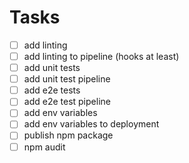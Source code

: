 # Tasks

- [ ] add linting
- [ ] add linting to pipeline (hooks at least)
- [ ] add unit tests
- [ ] add unit test pipeline
- [ ] add e2e tests
- [ ] add e2e test pipeline
- [ ] add env variables
- [ ] add env variables to deployment
- [ ] publish npm package
- [ ] npm audit